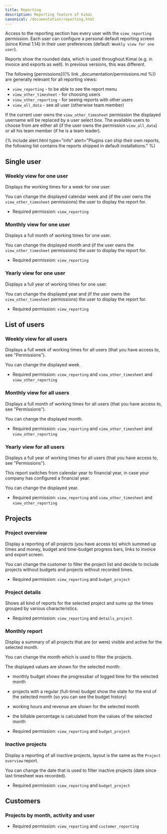 ```yaml
---
title: Reporting
description: Reporting feature of Kimai
canonical: /documentation/reporting.html
---
```


Access to the reporting section has every user with the `view_reporting` permission.
Each user can configure a personal default reporting screen (since Kimai 1.14) in their user preferences (default: `Weekly view for one user`).

Reports show the rounded data, which is used throughout Kimai (e.g. in invoice and exports as well). In previous versions, this was different.

The following [permissions]({% link _documentation/permissions.md %}) are generally relevant for all reporting views:

- `view_reporting` - to be able to see the report menu
- `view_other_timesheet` - for choosing users
- `view_other_reporting` - for seeing reports with other users
- `view_all_data` - see all user (otherwise team member)

If the current user owns the `view_other_timesheet` permission the displayed username will be replaced by a user select box.
The available users to choose from are either all (if the user owns the permission `view_all_data`) or all his team member (if he is a team leader).

{% include alert.html type="info" alert="Plugins can ship their own reports, the following list contains the reports shipped in default installations." %}

## Single user

### Weekly view for one user

Displays the working times for a week for one user.

You can change the displayed calendar week and (if the user owns the `view_other_timesheet` permissions) the user to display the report for.

- Required permission: `view_reporting`

### Monthly view for one user

Displays a full month of working times for one user.

You can change the displayed month and (if the user owns the `view_other_timesheet` permissions) the user to display the report for.

- Required permission: `view_reporting`

### Yearly view for one user

Displays a full year of working times for one user.

You can change the displayed year and (if the user owns the `view_other_timesheet` permissions) the user to display the report for.

- Required permission: `view_reporting`

## List of users

### Weekly view for all users

Displays a full week of working times for all users (that you have access to, see "Permissions").

You can change the displayed week.

- Required permission: `view_reporting` and `view_other_timesheet` and `view_other_reporting`

### Monthly view for all users

Displays a full month of working times for all users (that you have access to, see "Permissions").

You can change the displayed month.

- Required permission: `view_reporting` and `view_other_timesheet` and `view_other_reporting`

### Yearly view for all users

Displays a full year of working times for all users (that you have access to, see "Permissions").

This report switches from calendar year to financial year, in case your company has configured a financial year.

You can change the displayed year.

- Required permission: `view_reporting` and `view_other_timesheet` and `view_other_reporting`

## Projects

### Project overview

Display a reporting of all projects (you have access to) which summed up times and money, budget and time-budget progress bars,
links to invoice and export screen.

You can change the customer to filter the project list and decide to include projects without budgets and projects without recorded times.

- Required permission: `view_reporting` and `budget_project`

### Project details

Shows all kind of reports for the selected project and sums up the times grouped by various characteristics.

- Required permission: `view_reporting` and `details_project`

### Monthly report

Display a summary of all projects that are (or were) visible and active for the selected month.

You can change the month which is used to filter the projects.

The displayed values are shown for the selected month:
- monthly budget shows the progressbar of logged time for the selected month
- projects with a regular (full-time) budget show the state for the end of the selected month (so you can see the budget history)
- working hours and revenue are shown for the selected month
- the billable percentage is calculated from the values of the selected month

- Required permission: `view_reporting` and `budget_project`

### Inactive projects

Display a reporting of all inactive projects, layout is the same as the `Project overview` report.

You can change the date that is used to filter inactive projects (date since last timesheet was recorded).

- Required permission: `view_reporting` and `budget_project`

## Customers

### Projects by month, activity and user

- Required permission: `view_reporting` and `customer_reporting`

